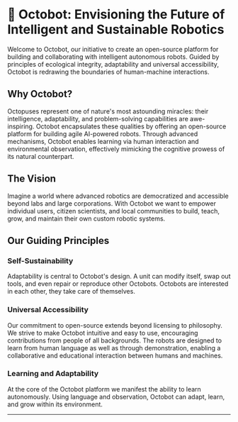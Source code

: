 # 🐙 Octobot: Envisioning the Future of Intelligent and Sustainable Robotics
Welcome to Octobot, our initiative to create an open-source platform for building and collaborating with intelligent autonomous robots. Guided by principles of ecological integrity, adaptability and universal accessibility, Octobot is redrawing the boundaries of human-machine interactions.

## Why Octobot?
Octopuses represent one of nature's most astounding miracles: their intelligence, adaptability, and problem-solving capabilities are awe-inspiring. Octobot encapsulates these qualities by offering an open-source platform for building agile AI-powered robots. Through advanced mechanisms, Octobot enables learning via human interaction and environmental observation, effectively mimicking the cognitive prowess of its natural counterpart.

## The Vision
Imagine a world where advanced robotics are democratized and accessible beyond labs and large corporations. With Octobot we want to empower individual users, citizen scientists, and local communities to build, teach, grow, and maintain their own custom robotic systems.


## Our Guiding Principles

### Self-Sustainability
Adaptability is central to Octobot's design. A unit can modify itself, swap out tools, and even repair or reproduce other Octobots. Octobots are interested in each other, they take care of themselves.

### Universal Accessibility
Our commitment to open-source extends beyond licensing to philosophy. We strive to make Octobot intuitive and easy to use, encouraging contributions from people of all backgrounds. The robots are designed to learn from human language as well as through demonstration, enabling a collaborative and educational interaction between humans and machines.

### Learning and Adaptability
At the core of the Octobot platform we manifest the ability to learn autonomously. Using language and observation, Octobot can adapt, learn, and grow within its environment.


---

